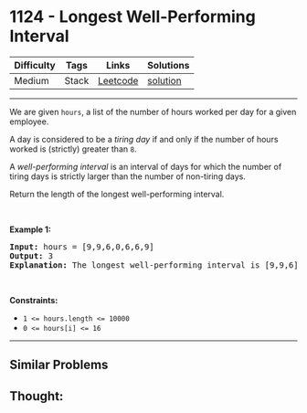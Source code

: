 # 1124 - Longest Well-Performing Interval

Difficulty  | Tags | Links | Solutions
----------- | ---- | ----- | -----
Medium | Stack | [Leetcode](https://leetcode.com/problems/longest-well-performing-interval) | [solution](https://leetcode.com/problems/longest-well-performing-interval/solution/)


-----------

<p>We are given <code>hours</code>, a list of the number of hours&nbsp;worked per day for a given employee.</p>

<p>A day is considered to be a <em>tiring day</em> if and only if the number of hours worked is (strictly) greater than <code>8</code>.</p>

<p>A <em>well-performing interval</em> is an interval of days for which the number of tiring days is strictly larger than the number of non-tiring days.</p>

<p>Return the length of the longest well-performing interval.</p>

<p>&nbsp;</p>
<p><strong>Example 1:</strong></p>

<pre>
<strong>Input:</strong> hours = [9,9,6,0,6,6,9]
<strong>Output:</strong> 3
<strong>Explanation: </strong>The longest well-performing interval is [9,9,6].
</pre>

<p>&nbsp;</p>
<p><strong>Constraints:</strong></p>

<ul>
	<li><code>1 &lt;= hours.length &lt;= 10000</code></li>
	<li><code>0 &lt;= hours[i] &lt;= 16</code></li>
</ul>


-----------


## Similar Problems




## Thought:
